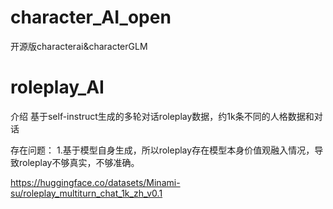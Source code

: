 # character_AI_open
开源版characterai&characterGLM
# roleplay_AI
介绍
基于self-instruct生成的多轮对话roleplay数据，约1k条不同的人格数据和对话

存在问题：
1.基于模型自身生成，所以roleplay存在模型本身价值观融入情况，导致roleplay不够真实，不够准确。


https://huggingface.co/datasets/Minami-su/roleplay_multiturn_chat_1k_zh_v0.1
